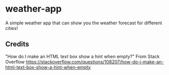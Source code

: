 # weather-app

A simple weather app that can show you the weather forecast for different cities!

## Credits

"How do I make an HTML text box show a hint when empty?" From Stack Overflow
https://stackoverflow.com/questions/108207/how-do-i-make-an-html-text-box-show-a-hint-when-empty
